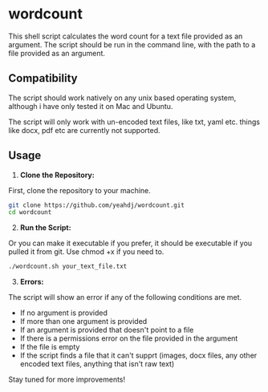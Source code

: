 # wordcount

This shell script calculates the word count for a text file provided as an argument. The script should be run in the command line, with the path to a file provided as an argument.

## Compatibility

The script should work natively on any unix based operating system, although i have only tested it on Mac and Ubuntu. 

The script will only work with un-encoded text files, like txt, yaml etc. things like docx, pdf etc are currently not supported.

## Usage

1. **Clone the Repository:**

First, clone the repository to your machine.

   ```bash
   git clone https://github.com/yeahdj/wordcount.git
   cd wordcount
   ```

2. **Run the Script:**

Or you can make it executable if you prefer, it should be executable if you pulled it from git. Use chmod +x if you need to.

   ```bash
   ./wordcount.sh your_text_file.txt
   ```

3. **Errors:**

The script will show an error if any of the following conditions are met.

* If no argument is provided
* If more than one argument is provided
* If an argument is provided that doesn't point to a file
* If there is a permissions error on the file provided in the argument
* If the file is empty
* If the script finds a file that it can't supprt (images, docx files, any other encoded text files, anything that isn't raw text)

 Stay tuned for more improvements!
